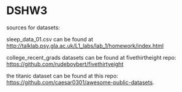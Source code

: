 # DSHW3

sources for datasets:

sleep_data_01.csv can be found at http://talklab.psy.gla.ac.uk/L1_labs/lab_1/homework/index.html

college_recent_grads datasets can be found at fivethirtheight repo: https://github.com/rudeboybert/fivethirtyeight  

the titanic dataset can be found at this repo: https://github.com/caesar0301/awesome-public-datasets.